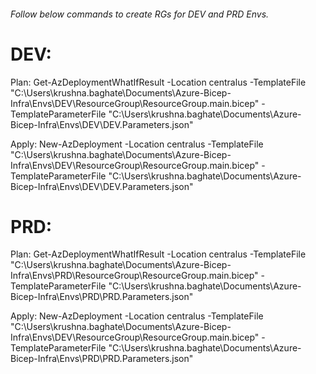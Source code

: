###### Follow below commands to create RGs for DEV and PRD Envs.


# DEV:
Plan:
Get-AzDeploymentWhatIfResult -Location centralus -TemplateFile "C:\Users\krushna.baghate\Documents\Azure-Bicep-Infra\Envs\DEV\ResourceGroup\ResourceGroup.main.bicep" -TemplateParameterFile "C:\Users\krushna.baghate\Documents\Azure-Bicep-Infra\Envs\DEV\DEV.Parameters.json"

Apply:
New-AzDeployment -Location centralus -TemplateFile "C:\Users\krushna.baghate\Documents\Azure-Bicep-Infra\Envs\DEV\ResourceGroup\ResourceGroup.main.bicep" -TemplateParameterFile "C:\Users\krushna.baghate\Documents\Azure-Bicep-Infra\Envs\DEV\DEV.Parameters.json"



# PRD:
Plan:
Get-AzDeploymentWhatIfResult -Location centralus -TemplateFile "C:\Users\krushna.baghate\Documents\Azure-Bicep-Infra\Envs\PRD\ResourceGroup\ResourceGroup.main.bicep" -TemplateParameterFile "C:\Users\krushna.baghate\Documents\Azure-Bicep-Infra\Envs\PRD\PRD.Parameters.json"

Apply:
New-AzDeployment -Location centralus -TemplateFile "C:\Users\krushna.baghate\Documents\Azure-Bicep-Infra\Envs\DEV\ResourceGroup\ResourceGroup.main.bicep" -TemplateParameterFile "C:\Users\krushna.baghate\Documents\Azure-Bicep-Infra\Envs\PRD\PRD.Parameters.json"
